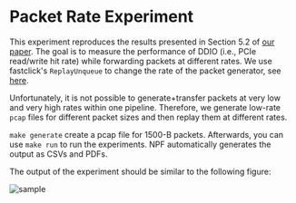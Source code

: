 # Packet Rate Experiment

This experiment reproduces the results presented in Section 5.2 of [our paper][ddio-atc-paper]. The goal is to measure the performance of DDIO (i.e., PCIe read/write hit rate) while forwarding packets at different rates. We use fastclick's `ReplayUnqueue` to change the rate of the packet generator, see [here][replay-unqueue-page].

Unfortunately, it is not possible to generate+transfer packets at very low and very high rates within one pipeline. Therefore, we generate low-rate `pcap` files for different packet sizes and then replay them at different rates.

`make generate` create a pcap file for 1500-B packets. Afterwards, you can use `make run` to run the experiments. NPF automatically generates the output as CSVs and PDFs.

The output of the experiment should be similar to the following figure:

![sample](ddio-pkt-rate-sample.png "Packet Rate Results")

[ddio-atc-paper]: https://people.kth.se/~farshin/documents/ddio-atc20.pdf
[replay-unqueue-page]: https://github.com/tbarbette/fastclick/blob/5e06e1884c0d35bdb634858e6b1704ed8bf6faa0/elements/analysis/replay.cc
